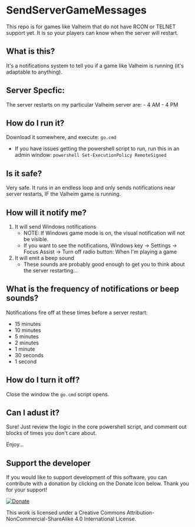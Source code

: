 # SendServerGameMessages
This repo is for games like Valheim that do not have RCON or TELNET support yet. It is so your players can know when the server will restart.

## What is this?
It's a notifications system to tell you if a game like Valheim is running (it's adaptable to anything). 

## Server Specfic:
The server restarts on my particular Valheim server are:
	- 4 AM
	- 4 PM

## How do I run it?
Download it somewhere, and execute: `go.cmd`
- If you have issues getting the powershell script to run, run this in an admin window: `powershell Set-ExecutionPolicy RemoteSigned`


## Is it safe?
Very safe. It runs in an endless loop and only sends notifications near server restarts, IF the Valheim game is running.

## How will it notify me?
1. It will send Windows notifications
	- NOTE: If Windows game mode is on, the visual notification will not be visible.
	- If you want to see the notifications, Windows key -> Settings -> Focus Assist -> Turn off radio button: When I'm playing a game
2. It will emit a beep sound
	- These sounds are probably good enough to get you to think about the server restarting...

## What is the frequency of notifications or beep sounds?
Notifications fire off at these times before a server restart: 
- 15 minutes
- 10 minutes
- 5 minutes
- 2 minutes
- 1 minute
- 30 seconds
- 1 second

## How do I turn it off?
Close the window the `go.cmd` script opens.

## Can I adust it?
Sure! Just review the logic in the core powershell script, and comment out blocks of times you don't care about.

Enjoy...

Support the developer
---
If you would like to support development of this software, you can contribute with a donation by clicking on the Donate Icon below. Thank you for your support!

[![Donate](https://www.paypalobjects.com/en_US/i/btn/btn_donate_LG.gif)](https://www.paypal.com/cgi-bin/webscr?cmd=_s-xclick&hosted_button_id=PXV8MLB5KR5WG)

This work is licensed under a Creative Commons Attribution-NonCommercial-ShareAlike 4.0 International License.